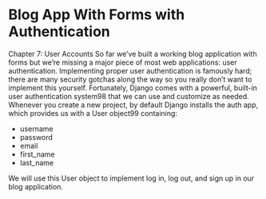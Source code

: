 # Blog App With Forms with Authentication

Chapter 7: User Accounts
So far we’ve built a working blog application with forms but we’re missing a major piece of most web applications: user authentication. Implementing proper user authentication is famously hard; there are many security gotchas along the way so you really don’t want to implement this yourself. Fortunately, Django comes with a powerful, built-in user authentication system98 that we can use and customize as needed. Whenever you create a new project, by default Django installs the auth app, which provides us with a User object99 containing:
- username 
- password
- email
- first_name
- last_name

We will use this User object to implement log in, log out, and sign up in our blog application.